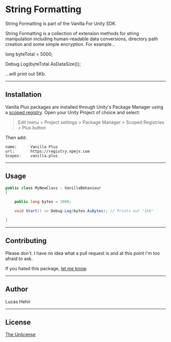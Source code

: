 # String Formatting

String Formatting is part of the Vanilla For Unity SDK.

String Formatting is a collection of extension methods for string manipulation including human-readable data conversions, directory path creation and some simple encryption. For example...

long byteTotal = 5000;

Debug.Log(byteTotal.AsDataSize());

...will print out 5Kb.

---

## Installation

Vanilla Plus packages are installed through Unity's Package Manager using a [scoped registry](https://docs.unity3d.com/Manual/upm-scoped.html). Open your Unity Project of choice and select:

> Edit menu > Project settings > Package Manager > Scoped Registries > Plus button

Then add:


	name:      Vanilla Plus
	url:       https://registry.npmjs.com
	Scopes:    vanilla.plus

---

## Usage

```csharp
public class MyNewClass : VanillaBehaviour 
{

	public long bytes = 1000;

	void Start() => Debug.Log(bytes.AsBytes); // Prints out "1kb"

}
```

---

## Contributing
Please don't. I have no idea what a pull request is and at this point I'm too afraid to ask.

If you hated this package, [let me know](mailto:lucas@vanilla.plus).

---

## Author

Lucas Hehir

---

## License
[The Unlicense](https://unlicense.org/)